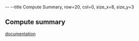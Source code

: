 -- --title Compute Summary, row=20, col=0, size_x=8, size_y=3

## Compute summary
[documentation](https://github.com/databrickslabs/ucx/blob/main/docs/assessment.md)
